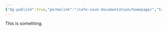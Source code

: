 ```yaml
---
{"dg-publish":true,"permalink":"/safe-save-documentation/homepage/","tags":["gardenEntry"]}
---
```


This is something.